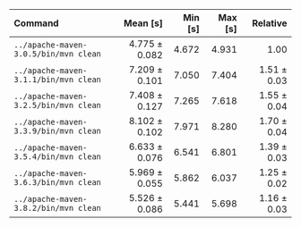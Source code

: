 | Command | Mean [s] | Min [s] | Max [s] | Relative |
|:---|---:|---:|---:|---:|
| `../apache-maven-3.0.5/bin/mvn clean` | 4.775 ± 0.082 | 4.672 | 4.931 | 1.00 |
| `../apache-maven-3.1.1/bin/mvn clean` | 7.209 ± 0.101 | 7.050 | 7.404 | 1.51 ± 0.03 |
| `../apache-maven-3.2.5/bin/mvn clean` | 7.408 ± 0.127 | 7.265 | 7.618 | 1.55 ± 0.04 |
| `../apache-maven-3.3.9/bin/mvn clean` | 8.102 ± 0.102 | 7.971 | 8.280 | 1.70 ± 0.04 |
| `../apache-maven-3.5.4/bin/mvn clean` | 6.633 ± 0.076 | 6.541 | 6.801 | 1.39 ± 0.03 |
| `../apache-maven-3.6.3/bin/mvn clean` | 5.969 ± 0.055 | 5.862 | 6.037 | 1.25 ± 0.02 |
| `../apache-maven-3.8.2/bin/mvn clean` | 5.526 ± 0.086 | 5.441 | 5.698 | 1.16 ± 0.03 |
